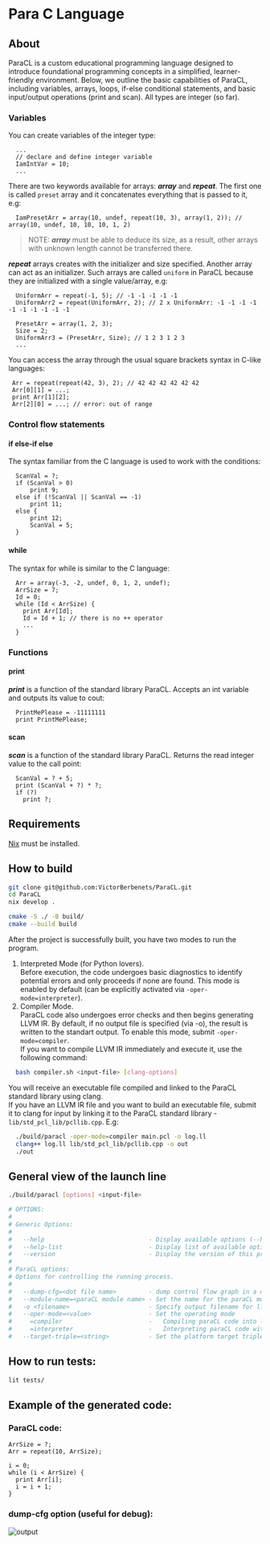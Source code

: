 # Para C Language

## About
ParaCL is a custom educational programming language designed to introduce foundational programming concepts in a simplified, learner-friendly environment. Below, we outline the basic capabilities of ParaCL, including variables, arrays, loops, if-else conditional statements, and basic input/output operations (print and scan). All types are integer (so far).  
### Variables
You can create variables of the integer type:
```
  ...
  // declare and define integer variable
  IamIntVar = 10;
  ...
```
There are two keywords available for arrays: ***array*** and ***repeat***. The first one is called `preset` array and it concatenates everything that is passed to it, e.g:
```
  IamPresetArr = array(10, undef, repeat(10, 3), array(1, 2)); // array(10, undef, 10, 10, 10, 1, 2)
```
> NOTE: ***array*** must be able to deduce its size, as a result, other arrays with unknown length cannot be transferred there. 

***repeat*** arrays creates with the initializer and size specified. Another array can act as an initializer.  Such arrays are called `uniform` in ParaCL because they are initialized with a single value/array, e.g:
```
  UniformArr = repeat(-1, 5); // -1 -1 -1 -1 -1
  UniformArr2 = repeat(UniformArr, 2); // 2 x UniformArr: -1 -1 -1 -1 -1 -1 -1 -1 -1 -1

  PresetArr = array(1, 2, 3);
  Size = 2;
  UniformArr3 = (PresetArr, Size); // 1 2 3 1 2 3
  ...
```
You can access the array through the usual square brackets syntax in C-like languages:  
```
 Arr = repeat(repeat(42, 3), 2); // 42 42 42 42 42 42
 Arr[0][1] = ...;
 print Arr[1][2];
 Arr[2][0] = ...; // error: out of range
```
### Control flow statements  
#### if else-if else
The syntax familiar from the C language is used to work with the conditions:
```
  ScanVal = ?;
  if (ScanVal > 0)
      print 9;
  else if (!ScanVal || ScanVal == -1)
      print 11;
  else {
      print 12;
      ScanVal = 5;
  }
```
#### while
The syntax for while is similar to the C language:
```
  Arr = array(-3, -2, undef, 0, 1, 2, undef);
  ArrSize = 7;
  Id = 0;
  while (Id < ArrSize) {
    print Arr[Id];
    Id = Id + 1; // there is no ++ operator
    ...
  }
```
### Functions
#### print
***print*** is a function of the standard library ParaCL. Accepts an int variable and outputs its value to cout:
```
  PrintMePlease = -11111111
  print PrintMePlease;
```
#### scan
***scan*** is a function of the standard library ParaCL. Returns the read integer value to the call point:
```
  ScanVal = ? + 5;
  print (ScanVal + ?) * ?;
  if (?)
    print ?;
```
## Requirements
[Nix](https://nixos.org/download/) must be installed. 
## How to build
```bash
git clone git@github.com:VictorBerbenets/ParaCL.git
cd ParaCL
nix develop .

cmake -S ./ -B build/
cmake --build build
```
After the project is successfully built, you have two modes to run the program.
1) Interpreted Mode (for Python lovers).  
Before execution, the code undergoes basic diagnostics to identify potential errors and only proceeds if none are found. This mode is enabled by default (can be explicitly activated via `-oper-mode=interpreter`).  
2) Compiler Mode.  
ParaCL code also undergoes error checks and then begins generating LLVM IR. By default, if no output file is specified (via -o), the result is written to the standart output. To enable this mode, submit `-oper-mode=compiler`.  
If you want to compile LLVM IR immediately and execute it, use the following command:  
```bash
  bash compiler.sh <input-file> [clang-options]
```
You will receive an executable file compiled and linked to the ParaCL standard library using clang.  
If you have an LLVM IR file and you want to build an executable file, submit it to clang for input by linking it to the ParaCL standard library - `lib/std_pcl_lib/pcllib.cpp`. E.g:  
```bash
  ./build/paracl -oper-mode=compiler main.pcl -o log.ll
  clang++ log.ll lib/std_pcl_lib/pcllib.cpp -o out
  ./out
```
## General view of the launch line
```bash
./build/paracl [options] <input-file>

# OPTIONS:
#
# Generic Options:
#
#   --help                             - Display available options (--help-hidden for more)
#   --help-list                        - Display list of available options (--help-list-hidden for more)
#   --version                          - Display the version of this program
#
# ParaCL options:
# Options for controlling the running process.
#
#   --dump-cfg=<dot file name>         - dump control flow graph in a dot file
#   --module-name=<paraCL module name> - Set the name for the paraCL module
#   -o <filename>                      - Specify output filename for llvm IR
#   --oper-mode=<value>                - Set the operating mode
#     =compiler                        -   Compiling paraCL code into llvm IR
#     =interpreter                     -   Interpreting paraCL code without compiling
#   --target-triple=<string>           - Set the platform target triple
```
## How to run tests:
```bash
lit tests/
```
## Example of the generated code:
### ParaCL code:  
```
ArrSize = ?;
Arr = repeat(10, ArrSize);

i = 0;
while (i < ArrSize) {
  print Arr[i];
  i = i + 1;
}
```
### dump-cfg option (useful for debug):  
![output](https://github.com/user-attachments/assets/2a4a7097-2bc3-41bd-814e-df9bb929d959)


